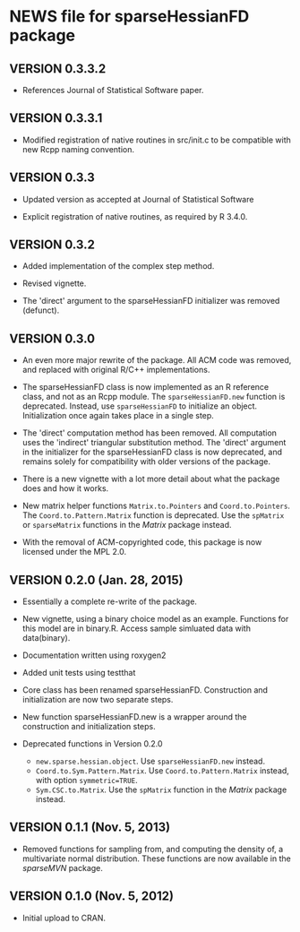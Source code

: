 # NEWS file for sparseHessianFD package 

## VERSION 0.3.3.2

* References Journal of Statistical Software paper.

## VERSION 0.3.3.1 

*  Modified registration of native routines in src/init.c to be
   compatible with new Rcpp naming convention.


## VERSION 0.3.3

*  Updated version as accepted at Journal of Statistical Software

*  Explicit registration of native routines, as required by R 3.4.0.


## VERSION 0.3.2

*  Added implementation of the complex step method.

*  Revised vignette.

*  The 'direct' argument to the sparseHessianFD initializer was removed (defunct).

## VERSION 0.3.0

*  An even more major rewrite of the package.  All ACM code was
   removed, and replaced with original R/C++ implementations.

*  The sparseHessianFD class is now implemented as an R reference
  class, and not as an Rcpp module.  The `sparseHessianFD.new`
  function is deprecated.  Instead, use `sparseHessianFD` to
  initialize an object.  Initialization once again takes place in a single step.

*  The 'direct' computation method has been removed.  All computation
   uses the 'indirect' triangular substitution method.  The 'direct'
   argument in the initializer for the sparseHessianFD class is now
   deprecated, and remains solely for compatibility with older
   versions of the package.

*  There is a new vignette with a lot more detail about what the
   package does and how it works.

*  New matrix helper functions  `Matrix.to.Pointers` and
   `Coord.to.Pointers`.  The `Coord.to.Pattern.Matrix` function is deprecated.
   Use the `spMatrix` or `sparseMatrix` functions in the *Matrix*
   package instead.

*  With the removal of ACM-copyrighted code, this package is now
   licensed under the MPL 2.0.

## VERSION 0.2.0 (Jan. 28, 2015)

*  Essentially a complete re-write of the package.

*  New vignette, using a binary choice model as an example. Functions for this model are in binary.R.  Access sample simluated data with data(binary).

*  Documentation written using roxygen2

*  Added unit tests using testthat

*  Core class has been renamed sparseHessianFD. Construction and initialization are now two separate steps.

*  New function sparseHessianFD.new is a wrapper around the construction and initialization steps.

*  Deprecated functions in Version 0.2.0
    +  `new.sparse.hessian.object`.  Use `sparseHessianFD.new` instead.
    +  `Coord.to.Sym.Pattern.Matrix`. Use `Coord.to.Pattern.Matrix` instead, with option `symmetric=TRUE`.
    +  `Sym.CSC.to.Matrix`.  Use the `spMatrix` function in the *Matrix* package instead.
   


## VERSION 0.1.1 (Nov. 5, 2013)

*  Removed functions for sampling from, and computing the density of, a multivariate normal distribution.  These functions are now available in the *sparseMVN* package.


## VERSION 0.1.0 (Nov. 5, 2012)

*  Initial upload to CRAN.

